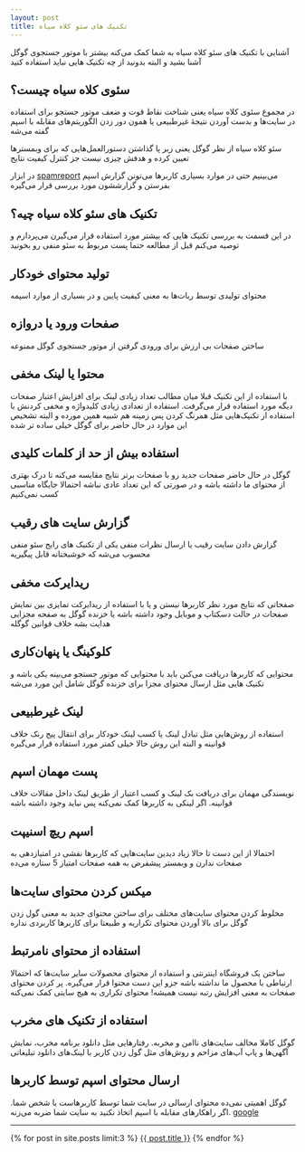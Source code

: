 ```yaml
---
layout: post
title: تکنیک های سئو کلاه سیاه
---
```


آشنایی با تکنیک های سئو کلاه سیاه به شما کمک می‌کنه بیشتر با موتور جستجوی گوگل آشنا بشید و البته بدونید از چه تکنیک هایی نباید استفاده کنید

## سئوی کلاه سیاه چیست؟

در مجموع سئوی کلاه سیاه یعنی شناخت نقاط قوت و ضعف موتور جستجو برای استفاده در سایت‌ها و بدست آوردن نتیجۀ غیرطبیعی یا همون دور زدن الگوریتم‌های مقابله با اسپم گفته می‌شه

سئو کلاه سیاه از نظر گوگل یعنی زیر پا گذاشتن دستورالعمل‌هایی که برای وبمسترها تعیین کرده و هدفش چیزی نیست جز کنترل کیفیت نتایج

در ابزار [spamreport](https://www.google.com/webmasters/tools/spamreport) می‌بینیم حتی در موارد بسیاری کاربرها می‌تونن گزارش اسپم بفرستن و گزارششون مورد بررسی قرار می‌گیره

## تکنیک های سئو کلاه سیاه چیه؟

در این قسمت به بررسی تکنیک هایی که بیشتر مورد استفاده قرار می‌گیرن می‌پردازم و توصیه می‌کنم قبل از مطالعه حتما پست مربوط به سئو منفی رو بخونید

## تولید محتوای خودکار

محتوای تولیدی توسط ربات‌ها به معنی کیفیت پایین و در بسیاری از موارد اسپمه

## صفحات ورود یا دروازه

ساختن صفحات بی ارزش برای ورودی گرفتن از موتور جستجوی گوگل ممنوعه

## محتوا یا لینک مخفی

با استفاده از این تکنیک قبلا میان مطالب تعداد زیادی لینک برای افزایش اعتبار صفحات دیگه مورد استفاده قرار می‌گرفت. استفاده از تعدادی زیادی کلیدواژه و مخفی کردنش با استفاده از تکنیک‌هایی مثل همرنگ کردن پس زمینه هم شبیه همین مورده و البته تشخیص این موارد در حال حاضر برای گوگل خیلی ساده تر شده

## استفاده بیش از حد از کلمات کلیدی

گوگل در حال حاضر صفحات جدید رو با صفحات برتر نتایج مقایسه می‌کنه تا درک بهتری از محتوای ما داشته باشه و در صورتی که این تعداد عادی نباشه احتمالا جایگاه مناسبی کسب نمی‌کنیم

## گزارش سایت های رقیب

گزارش دادن سایت رقیب یا ارسال نظرات منفی یکی از تکنیک های رایج سئو منفی محسوب می‌شه که خوشبختانه قابل پیگیریه

## ریدایرکت مخفی

صفحاتی که نتایج مورد نظر کاربرها نیستن و یا با استفاده از ریدایرکت تمایزی بین نمایش صفحات در حالت دسکتاپ و موبایل وجود داشته باشه یا خزنده گوگل به صفحه مجزایی هدایت بشه خلاف قوانین گوگله

## کلوکینگ یا پنهان‌کاری

محتوایی که کاربرها دریافت می‌کنن باید با محتوایی که موتور جستجو می‌بینه یکی باشه و تکنیک هایی مثل ارسال محتوای مجزا برای خزنده گوگل شامل این مورد می‌شه

## لینک غیرطبیعی

استفاده از روش‌هایی مثل تبادل لینک یا کسب لینک خودکار برای انتقال پیج رنک خلاف قوانینه و البته این روش حالا خیلی کمتر مورد استفاده قرار می‌گیره

## پست مهمان اسپم

نویسندگی مهمان برای دریافت بک لینک و کسب اعتبار از طریق لینک داخل مقالات خلاف قوانینه. اگر لینکی به کاربرها کمک نمی‌کنه پس نباید وجود داشته باشه

## اسپم ریچ اسنیپت

احتمالا از این دست تا حالا زیاد دیدین سایت‌هایی که کاربرها نقشی در امتیازدهی به صفحات ندارن و وبمستر پیشفرض به همه صفحات امتیاز 5 ستاره می‌ده

## میکس کردن محتوای سایت‌ها

مخلوط کردن محتوای سایت‌های مختلف برای ساختن محتوای جدید به معنی گول زدن گوگل برای بالا آوردن محتوای تکراریه و طبیعتا برای کاربرها کاربردی نداره

## استفاده از محتوای نامرتبط

ساختن یک فروشگاه اینترنتی و استفاده از محتوای محصولات سایر سایت‌ها که احتمالا ارتباطی با محصول ما نداشته باشه جزو این دست محتوا قرار می‌گیره. پر کردن محتوای صفحات به معنی افزایش رتبه نیست همیشه! محتوای تکراری به هیچ سایتی کمک نمی‌کنه

## استفاده از تکنیک های مخرب

گوگل کاملا مخالف سایت‌های ناامن و مخربه. رفتارهایی مثل دانلود برنامه مخرب، نمایش آگهی‌ها و پاپ آپ‌های مزاحم و روش‌های مثل گول زدن کاربر با لینک‌های دانلود تبلیغاتی

## ارسال محتوای اسپم توسط کاربرها

گوگل اهمیتی نمی‌ده محتوای ارسالی در سایت شما توسط کاربرهاست یا شخص شما. اگر راهکارهای مقابله با اسپم اتخاذ نکنید به سایت شما ضربه می‌زنه. [google](https://support.google.com/webmasters/topic/6001971)

***
{% for post in site.posts limit:3 %}
<a href="{{ site.url }}{{ post.url }}">{{ post.title }}</a>
{% endfor %}
